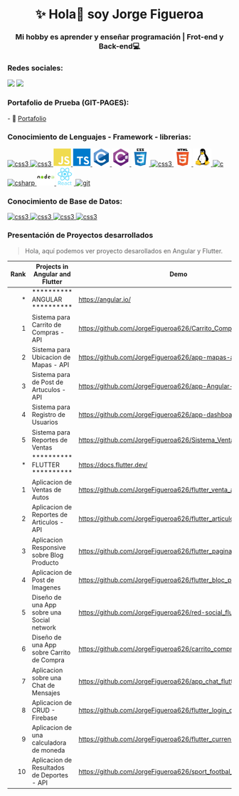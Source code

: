 <div id="header" align="center">
<img src="https://media.giphy.com/media/qgQUggAC3Pfv687qPC/giphy.gif" width="200" alt="">
<h1 align="center">✨ Hola👋 soy Jorge Figueroa</h1>
<h3 align="center">Mi hobby es aprender y enseñar programación | Frot-end y Back-end💻</h3>
</div>

<h3 align="left">Redes sociales:</h3>
<div>
<a href = "mailto:jlfigueroa626@gmail.com">
    <img src="https://img.shields.io/badge/-Gmail-%23333?style=for-the-badge&logo=gmail&logoColor=white" target="_blank"></a>
  
<a href="https://www.linkedin.com/in/jorge-figueroa-pro" target="_blank">
    <img src="https://img.shields.io/badge/-LinkedIn-%230077B5?style=for-the-badge&logo=linkedin&logoColor=white" target="_blank"></a> 
</div>

<h3 align="left">Portafolio de Prueba (GIT-PAGES):</h3>
- 🔗 <a href = "https://jorgefigueroa626.github.io/soyfigueroa/">Portafolio</a>
  

<h3 align="left">Conocimiento de Lenguajes - Framework  - librerias:</h3>

<p align="left"> 
<a href="https://www.python.org/" target="_blank"> <img src="https://upload.wikimedia.org/wikipedia/commons/thumb/c/c3/Python-logo-notext.svg/1869px-Python-logo-notext.svg.png" alt="css3" width="40" height="40"/> </a> 
<a href="https://dart.dev/" target="_blank"> <img src="https://www.fluttericon.com/logo_dart_192px.svg" alt="css3" width="40" height="40"/> </a> 
<a href="https://developer.mozilla.org/es/docs/Web/JavaScript" target="_blank"> <img src="https://raw.githubusercontent.com/devicons/devicon/master/icons/javascript/javascript-plain.svg" alt="css3" width="40" height="40"/> </a> 
<a href="https://www.typescriptlang.org/" target="_blank"> <img src="https://raw.githubusercontent.com/devicons/devicon/master/icons/typescript/typescript-plain.svg" alt="css3" width="40" height="40"/> </a> 
<a href="https://www.cprogramming.com/" target="_blank"> <img src="https://raw.githubusercontent.com/devicons/devicon/master/icons/c/c-original.svg" alt="c" width="40" height="40"/> </a> 
<a href="https://www.w3schools.com/cs/" target="_blank"> <img src="https://raw.githubusercontent.com/devicons/devicon/master/icons/csharp/csharp-original.svg" alt="csharp" width="40" height="40"/> </a> 
<a href="https://www.w3schools.com/css/" target="_blank"> <img src="https://raw.githubusercontent.com/devicons/devicon/master/icons/css3/css3-original-wordmark.svg" alt="css3" width="40" height="40"/> </a> 
<a href="https://www.php.net/manual/es/intro-whatis.php" target="_blank"> <img src="https://upload.wikimedia.org/wikipedia/commons/thumb/2/27/PHP-logo.svg/2560px-PHP-logo.svg.png" alt="css3" width="40" height="40"/> </a> 
<a href="https://www.w3.org/html/" target="_blank"> <img src="https://raw.githubusercontent.com/devicons/devicon/master/icons/html5/html5-original-wordmark.svg" alt="html5" width="40" height="40"/> </a> 
<a href="https://www.linux.org/" target="_blank"> <img src="https://raw.githubusercontent.com/devicons/devicon/master/icons/linux/linux-original.svg" alt="linux" width="40" height="40"/> </a>
<a href="https://laravel.com/docs/8.x" target="_blank"> <img src="https://laravel.com/img/logomark.min.svg" alt="c" width="40" height="40"/> </a> 
<a href="https://docs.flutter.dev/" target="_blank"> <img src="https://www.svgrepo.com/show/353751/flutter.svg" alt="csharp" width="40" height="40"/> </a> 
<a href="https://nodejs.org" target="_blank"> <img src="https://raw.githubusercontent.com/devicons/devicon/master/icons/nodejs/nodejs-original-wordmark.svg" alt="nodejs" width="40" height="40"/> </a> 
<a href="https://reactjs.org/" target="_blank"> <img src="https://raw.githubusercontent.com/devicons/devicon/master/icons/react/react-original-wordmark.svg" alt="react" width="40" height="40"/> </a> 
<a href="https://git-scm.com/" target="_blank"> <img src="https://www.vectorlogo.zone/logos/git-scm/git-scm-icon.svg" alt="git" width="40" height="40"/> </a> 
</p>

<h3 align="left">Conocimiento de Base de Datos:</h3>

<p align="left"> 
<a href="https://www.mysql.com/products/workbench/" target="_blank"> <img src="https://d4.alternativeto.net/cnrpabIDnL_4WuLxEAzO-DW8EtSZ6sHE5U22CoC_FlE/rs:fill:280:280:0/g:ce:0:0/YWJzOi8vZGlzdC9pY29ucy9teXNxbC13b3JrYmVuY2hfNzg0NTEucG5n.png" alt="css3" width="40" height="40"/> </a> 
<a href="https://firebase.flutter.dev/docs/overview/" target="_blank"> <img src="https://www.svgrepo.com/show/353735/firebase.svg" alt="css3" width="40" height="40"/> </a> 
<a href="https://www.microsoft.com/es-es/sql-server/" target="_blank"> <img src="https://logowik.com/content/uploads/images/microsoft-sql-server4529.jpg" alt="css3" width="40" height="40"/> </a> 
<a href="https://www.apachefriends.org/es/index.html" target="_blank"> <img src="https://www.apachefriends.org/images/xampp-logo-ac950edf.svg" alt="css3" width="40" height="40"/> </a> 

</p>

### Presentación de Proyectos desarrollados

> Hola, aquí podemos ver proyecto desarollados en Angular y Flutter.

| Rank |  Projects in Angular and Flutter           |                       Demo                                           |
|-----:|--------------------------------------------|----------------------------------------------------------------------|
|     *| **********  ANGULAR  **********            | https://angular.io/
|     1| Sistema para Carrito de Compras - API      | https://github.com/JorgeFigueroa626/Carrito_Compra_Angular.git       |
|     2| Sistema para Ubicacion de Mapas - API      | https://github.com/JorgeFigueroa626/app-mapas-angular.git            |
|     3| Sistema para de Post de Artuculos - API    | https://github.com/JorgeFigueroa626/app-Angular-Post.git             |
|     4| Sistema para Registro de Usuarios          | https://github.com/JorgeFigueroa626/app-dashboard.git                |
|     5| Sistema para Reportes de Ventas            | https://github.com/JorgeFigueroa626/Sistema_Venta_Angular.git        |
|     *|            **********  FLUTTER  ********** | https://docs.flutter.dev/                                            |
|     1| Aplicacion de Ventas de Autos              | https://github.com/JorgeFigueroa626/flutter_venta_autos.git          |
|     2| Aplicacion de Reportes de Articulos - API  | https://github.com/JorgeFigueroa626/flutter_articulo.git             |
|     3| Aplicacion Responsive sobre Blog Producto  | https://github.com/JorgeFigueroa626/flutter_pagina_web.git           |
|     4| Aplicacion de Post de Imagenes             | https://github.com/JorgeFigueroa626/flutter_bloc_post.git            |
|     5| Diseño de una App sobre una Social network | https://github.com/JorgeFigueroa626/red-social_flutter.git           |
|     6| Diseño de una App sobre Carrito de Compra  | https://github.com/JorgeFigueroa626/carrito_compra_flutter.git       |
|     7| Aplicacion sobre una Chat de Mensajes      | https://github.com/JorgeFigueroa626/app_chat_flutter.git             |
|     8| Aplicacion de CRUD - Firebase              | https://github.com/JorgeFigueroa626/flutter_login_crud_firebase.git  |
|     9| Aplicacion de una calculadora de moneda    | https://github.com/JorgeFigueroa626/flutter_currency_converter.git   |
|    10| Aplicacion de Resultados de Deportes - API | https://github.com/JorgeFigueroa626/sport_footbal_flutter.git        |



